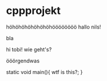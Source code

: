# cppprojekt

höhöhöhöhöhöhöhöööööööö
hallo nils!

bla

hi tobi! wie geht's?

ööörgendwas

static void main(){
	wtf is this?;
}